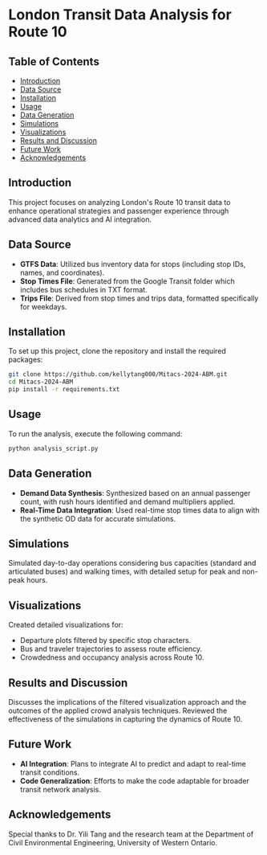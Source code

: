 # London Transit Data Analysis for Route 10

## Table of Contents
- [Introduction](#introduction)
- [Data Source](#data-source)
- [Installation](#installation)
- [Usage](#usage)
- [Data Generation](#data-generation)
- [Simulations](#simulations)
- [Visualizations](#visualizations)
- [Results and Discussion](#results-and-discussion)
- [Future Work](#future-work)
- [Acknowledgements](#acknowledgements)

## Introduction
This project focuses on analyzing London's Route 10 transit data to enhance operational strategies and passenger experience through advanced data analytics and AI integration.

## Data Source
- **GTFS Data**: Utilized bus inventory data for stops (including stop IDs, names, and coordinates).
- **Stop Times File**: Generated from the Google Transit folder which includes bus schedules in TXT format.
- **Trips File**: Derived from stop times and trips data, formatted specifically for weekdays.

## Installation
To set up this project, clone the repository and install the required packages:
```bash
git clone https://github.com/kellytang000/Mitacs-2024-ABM.git
cd Mitacs-2024-ABM
pip install -r requirements.txt
```

## Usage
To run the analysis, execute the following command:
```bash
python analysis_script.py
```

## Data Generation
- **Demand Data Synthesis**: Synthesized based on an annual passenger count, with rush hours identified and demand multipliers applied.
- **Real-Time Data Integration**: Used real-time stop times data to align with the synthetic OD data for accurate simulations.

## Simulations
Simulated day-to-day operations considering bus capacities (standard and articulated buses) and walking times, with detailed setup for peak and non-peak hours.

## Visualizations
Created detailed visualizations for:
- Departure plots filtered by specific stop characters.
- Bus and traveler trajectories to assess route efficiency.
- Crowdedness and occupancy analysis across Route 10.

## Results and Discussion
Discusses the implications of the filtered visualization approach and the outcomes of the applied crowd analysis techniques. Reviewed the effectiveness of the simulations in capturing the dynamics of Route 10.

## Future Work
- **AI Integration**: Plans to integrate AI to predict and adapt to real-time transit conditions.
- **Code Generalization**: Efforts to make the code adaptable for broader transit network analysis.

## Acknowledgements
Special thanks to Dr. Yili Tang and the research team at the Department of Civil Environmental Engineering, University of Western Ontario.



